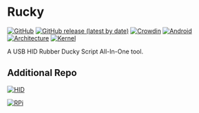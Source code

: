 # Rucky 
[![GitHub](https://img.shields.io/github/license/mayankmetha/Rucky)](https://github.com/mayankmetha/Rucky/blob/master/LICENSE) 
[![GitHub release (latest by date)](https://img.shields.io/github/v/release/mayankmetha/Rucky)](https://github.com/mayankmetha/Rucky/releases/latest) 
[![Crowdin](https://badges.crowdin.net/rucky/localized.svg)](https://mayankmetha.github.io/Rucky/)
[![Android](https://img.shields.io/badge/android-4.4%2B-lightgrey)](https://github.com/mayankmetha/Rucky)
[![Architecture](https://img.shields.io/badge/architecture-Independent-blueviolet)](https://github.com/mayankmetha/Rucky)
[![Kernel](https://img.shields.io/badge/kernel-USB%20HID%20Patch%20Required-red)](https://github.com/mayankmetha/Rucky)

A USB HID Rubber Ducky Script All-In-One tool.

## Additional Repo

[![HID](https://img.shields.io/badge/Legacy%20HID-Support%20Ended-lightgreen)](https://github.com/mayankmetha/Rucky-Legacy-HID)

[![RPi](https://img.shields.io/badge/Extension-Raspberry%20Pi-maroon)](https://github.com/mayankmetha/Rucky-Ext-RPi)
